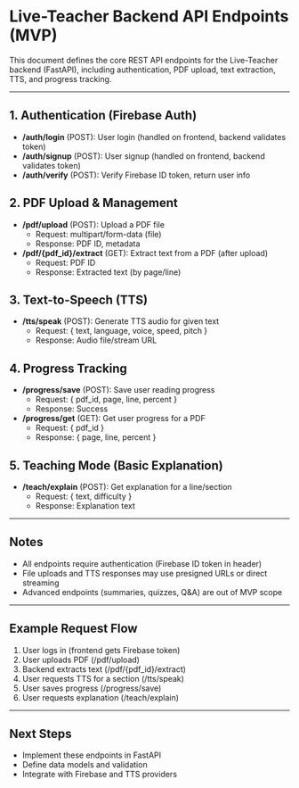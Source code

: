 # Live-Teacher Backend API Endpoints (MVP)

This document defines the core REST API endpoints for the Live-Teacher backend (FastAPI), including authentication, PDF upload, text extraction, TTS, and progress tracking.

---

## 1. Authentication (Firebase Auth)
- **/auth/login** (POST): User login (handled on frontend, backend validates token)
- **/auth/signup** (POST): User signup (handled on frontend, backend validates token)
- **/auth/verify** (POST): Verify Firebase ID token, return user info

## 2. PDF Upload & Management
- **/pdf/upload** (POST): Upload a PDF file
  - Request: multipart/form-data (file)
  - Response: PDF ID, metadata
- **/pdf/{pdf_id}/extract** (GET): Extract text from a PDF (after upload)
  - Request: PDF ID
  - Response: Extracted text (by page/line)

## 3. Text-to-Speech (TTS)
- **/tts/speak** (POST): Generate TTS audio for given text
  - Request: { text, language, voice, speed, pitch }
  - Response: Audio file/stream URL

## 4. Progress Tracking
- **/progress/save** (POST): Save user reading progress
  - Request: { pdf_id, page, line, percent }
  - Response: Success
- **/progress/get** (GET): Get user progress for a PDF
  - Request: { pdf_id }
  - Response: { page, line, percent }

## 5. Teaching Mode (Basic Explanation)
- **/teach/explain** (POST): Get explanation for a line/section
  - Request: { text, difficulty }
  - Response: Explanation text

---

## Notes
- All endpoints require authentication (Firebase ID token in header)
- File uploads and TTS responses may use presigned URLs or direct streaming
- Advanced endpoints (summaries, quizzes, Q&A) are out of MVP scope

---

## Example Request Flow
1. User logs in (frontend gets Firebase token)
2. User uploads PDF (/pdf/upload)
3. Backend extracts text (/pdf/{pdf_id}/extract)
4. User requests TTS for a section (/tts/speak)
5. User saves progress (/progress/save)
6. User requests explanation (/teach/explain)

---

## Next Steps
- Implement these endpoints in FastAPI
- Define data models and validation
- Integrate with Firebase and TTS providers
